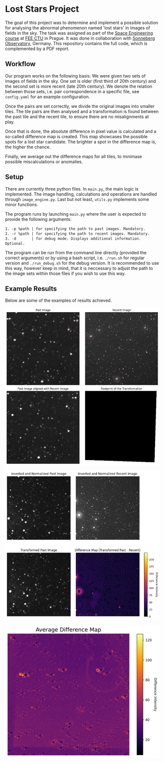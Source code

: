 # Lost Stars Project

The goal of this project was to determine and implement a possible solution for analysing the abnormal phenomenon named 'lost stars' in images of fields in the sky. The task was assigned as part of the [Space Engineering course](https://intranet.fel.cvut.cz/en/education/bk/predmety/47/49/p4749406.html) at [FEE CTU](https://fel.cvut.cz/en) in Prague. It was done in collaboration with [Sonneberg Observatory](https://www.astronomiemuseum.de/), Germany. This repository contains the full code, which is complemented by a PDF report.

## Workflow
Our program works on the following basis. We were given two sets of images of fields in the sky. One set is older (first third of 20th century) and the second set is more recent (late 20th century). We denote the relation between those sets, i.e. pair correspondence in a specific file, see `config.yaml` for an example configuration. 

Once the pairs are set correctly, we divide the original images into smaller tiles. The tile pairs are then analysed and a transformation is found between the past tile and the recent tile, to ensure there are no misalignments at play. 

Once that is done, the absolute difference in pixel value is calculated and a so-called difference map is created. This map showcases the possible spots for a lost star candidate. The brighter a spot in the difference map is, the higher the chance. 

Finally, we average out the difference maps for all tiles, to minimase possible miscalculations or anomalies.

## Setup

There are currently three python files. In `main.py`, the main logic is implemented. The image handling, calculations and operations are handled through `image_engine.py`. Last but not least, `utils.py` implements some minor functions.


The program runs by launching `main.py` where the user is expected to provide the following arguments:
```
1. -p %path | for specifying the path to past images. Mandatory.
2. -r %path | for specifying the path to recent images. Mandatory.
3. -d       | for debug mode. Displays additional information. Optional.
```
The program can be run from the command line directly (provided the correct arguments) or by using a bash script, i.e. `./run.sh` for regular version and `./run_debug.sh` for the debug version. It is recommended to use this way, however keep in mind, that it is neccessary to adjust the path to the image sets within those files if you wish to use this way.


## Example Results
Below are some of the examples of results achieved.

![Transformation Example](showcase_images/transformation_example.png)

![Difference Map Example](showcase_images/diff_map_example.png)

![Average Difference Map Example](showcase_images/average_example.png)



